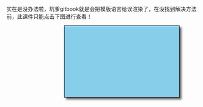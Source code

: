 <p>实在是没办法啦，坑爹gitbook就是会把模版语言给误渲染了，在没找到解决方法前，此课件只能点击下图进行查看！</p>

<style>
        #dianwo {
            height: 188px;
            width: 300px;
            border: 1px solid black;
            padding: 0px;
            display: block;
            box-shadow: 5px 5px 5px #666;
            position: relative;
            left: 30%;
            transition-duration: .5s;
            transform: rotate(0deg);
            background-color: skyblue;
        }
    
        #dianwo:hover {
            box-shadow: 0px 0px 0px white;
            transform: rotate(360deg);
        }
    </style>

<a id="dianwo" href="/html/11.CSRF_SSRF_模版注入.html" target="_blank"><img src="/html/dianwo.gif" alt=""></a>